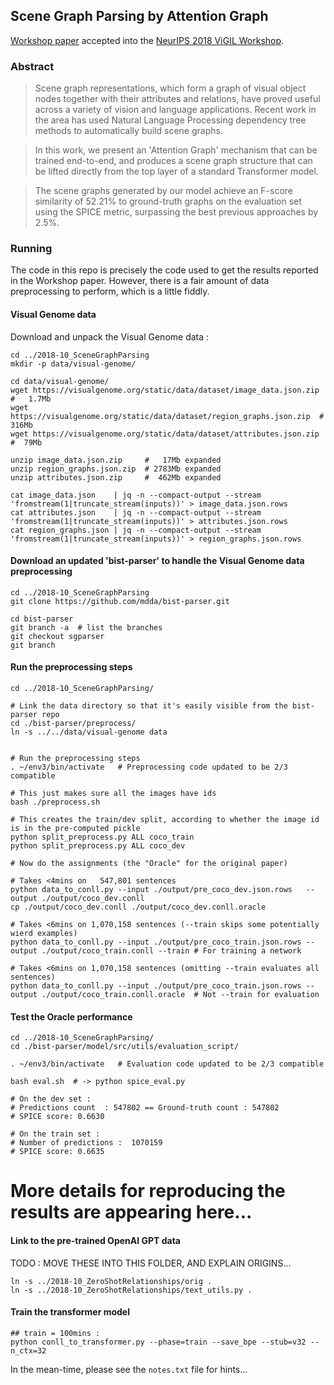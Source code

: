 ##  Scene Graph Parsing by Attention Graph

[Workshop paper](http://reddragon.ai/downloads/nips2018_ViGIL-workshop_CAMERA-READY.pdf) accepted into the [NeurIPS 2018 ViGIL Workshop](https://nips2018vigil.github.io/).


### Abstract

>  Scene graph representations, which form a graph of visual object nodes together with their attributes and relations, have proved useful across a variety of vision and language applications. Recent work in the area has used Natural Language Processing dependency tree methods to automatically build scene graphs.

>  In this work, we present an 'Attention Graph' mechanism that can be trained end-to-end, and produces a scene graph structure that can be lifted directly from the top layer of a standard Transformer model.

>  The scene graphs generated by our model achieve an F-score similarity of 52.21% to ground-truth graphs on the evaluation set using the SPICE metric, surpassing the best previous approaches by 2.5%.


### Running

The code in this repo is precisely the code used to get the results reported in the 
Workshop paper.  However, there is a fair amount of data preprocessing to perform,
which is a little fiddly.


#### Visual Genome data

Download and unpack the Visual Genome data :
```
cd ../2018-10_SceneGraphParsing
mkdir -p data/visual-genome/

cd data/visual-genome/
wget https://visualgenome.org/static/data/dataset/image_data.json.zip     #   1.7Mb
wget https://visualgenome.org/static/data/dataset/region_graphs.json.zip  # 316Mb
wget https://visualgenome.org/static/data/dataset/attributes.json.zip     #  79Mb

unzip image_data.json.zip     #   17Mb expanded
unzip region_graphs.json.zip  # 2783Mb expanded 
unzip attributes.json.zip     #  462Mb expanded

cat image_data.json    | jq -n --compact-output --stream 'fromstream(1|truncate_stream(inputs))' > image_data.json.rows
cat attributes.json    | jq -n --compact-output --stream 'fromstream(1|truncate_stream(inputs))' > attributes.json.rows
cat region_graphs.json | jq -n --compact-output --stream 'fromstream(1|truncate_stream(inputs))' > region_graphs.json.rows
```

####  Download an updated 'bist-parser' to handle the Visual Genome data preprocessing

```
cd ../2018-10_SceneGraphParsing
git clone https://github.com/mdda/bist-parser.git

cd bist-parser
git branch -a  # list the branches
git checkout sgparser
git branch
```

#### Run the preprocessing steps
```
cd ../2018-10_SceneGraphParsing/

# Link the data directory so that it's easily visible from the bist-parser repo
cd ./bist-parser/preprocess/
ln -s ../../data/visual-genome data


# Run the preprocessing steps
. ~/env3/bin/activate   # Preprocessing code updated to be 2/3 compatible

# This just makes sure all the images have ids
bash ./preprocess.sh

# This creates the train/dev split, according to whether the image id is in the pre-computed pickle
python split_preprocess.py ALL coco_train
python split_preprocess.py ALL coco_dev

# Now do the assignments (the "Oracle" for the original paper)

# Takes <4mins on   547,801 sentences
python data_to_conll.py --input ./output/pre_coco_dev.json.rows   --output ./output/coco_dev.conll
cp ./output/coco_dev.conll ./output/coco_dev.conll.oracle

# Takes <6mins on 1,070,158 sentences (--train skips some potentially wierd examples)
python data_to_conll.py --input ./output/pre_coco_train.json.rows --output ./output/coco_train.conll --train # For training a network

# Takes <6mins on 1,070,158 sentences (omitting --train evaluates all sentences)
python data_to_conll.py --input ./output/pre_coco_train.json.rows --output ./output/coco_train.conll.oracle  # Not --train for evaluation

```

#### Test the Oracle performance 
```
cd ../2018-10_SceneGraphParsing/
cd ./bist-parser/model/src/utils/evaluation_script/

. ~/env3/bin/activate   # Evaluation code updated to be 2/3 compatible

bash eval.sh  # -> python spice_eval.py

# On the dev set : 
# Predictions count  : 547802 == Ground-truth count : 547802
# SPICE score: 0.6630

# On the train set : 
# Number of predictions :  1070159
# SPICE score: 0.6635

```

#  More details for reproducing the results are appearing here...


#### Link to the pre-trained OpenAI GPT data

TODO : MOVE THESE INTO THIS FOLDER, AND EXPLAIN ORIGINS...
```
ln -s ../2018-10_ZeroShotRelationships/orig .
ln -s ../2018-10_ZeroShotRelationships/text_utils.py .

```


#### Train the transformer model 

```
## train = 100mins :
python conll_to_transformer.py --phase=train --save_bpe --stub=v32 --n_ctx=32
```




In the mean-time, please see the ```notes.txt``` file for hints...   
